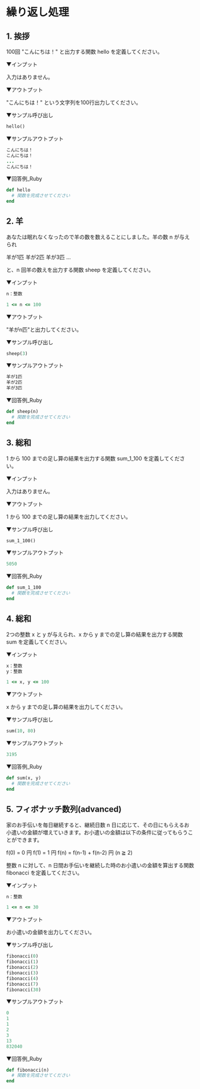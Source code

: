 # 繰り返し処理

## 1. 挨拶

100回 "こんにちは！" と出力する関数 hello を定義してください。

▼インプット

入力はありません。

▼アウトプット

"こんにちは！" という文字列を100行出力してください。

▼サンプル呼び出し

```ruby
hello()
```

▼サンプルアウトプット

```ruby
こんにちは！
こんにちは！
...
こんにちは！
```

▼回答例_Ruby

```ruby
def hello
  # 関数を完成させてください
end
```

## 2. 羊

あなたは眠れなくなったので羊の数を数えることにしました。羊の数 n が与えられ

羊が1匹
羊が2匹
羊が3匹
...

と、n 回羊の数えを出力する関数 sheep を定義してください。

▼インプット

```ruby
n：整数

1 <= n <= 100
```

▼アウトプット

"羊がn匹"と出力してください。

▼サンプル呼び出し

```ruby
sheep(3)
```

▼サンプルアウトプット

```ruby
羊が1匹
羊が2匹
羊が3匹
```

▼回答例_Ruby

```ruby
def sheep(n)
  # 関数を完成させてください
end
```

## 3. 総和

1 から 100 までの足し算の結果を出力する関数 sum_1_100 を定義してください。

▼インプット

入力はありません。

▼アウトプット

1 から 100 までの足し算の結果を出力してください。

▼サンプル呼び出し

```ruby
sum_1_100()
```

▼サンプルアウトプット

```ruby
5050
```

▼回答例_Ruby

```ruby
def sum_1_100
  # 関数を完成させてください
end
```

## 4. 総和

2つの整数 x と y が与えられ、x から y までの足し算の結果を出力する関数 sum を定義してください。

▼インプット

```ruby
x：整数
y：整数

1 <= x, y <= 100
```

▼アウトプット

x から y までの足し算の結果を出力してください。

▼サンプル呼び出し

```ruby
sum(10, 80)
```

▼サンプルアウトプット

```ruby
3195
```

▼回答例_Ruby

```ruby
def sum(x, y)
  # 関数を完成させてください
end
```

## 5. フィボナッチ数列(advanced)

家のお手伝いを毎日継続すると、継続日数 n 日に応じて、その日にもらえるお小遣いの金額が増えていきます。お小遣いの金額は以下の条件に従ってもらうことができます。

f(0) = 0 円
f(1) = 1 円
f(n) = f(n-1) + f(n-2) 円   (n ≧ 2)

整数 n に対して、n 日間お手伝いを継続した時のお小遣いの金額を算出する関数 fibonacci を定義してください。

▼インプット

```ruby
n：整数

1 <= n <= 30
```

▼アウトプット

お小遣いの金額を出力してください。

▼サンプル呼び出し

```ruby
fibonacci(0)
fibonacci(1)
fibonacci(2)
fibonacci(3)
fibonacci(4)
fibonacci(7)
fibonacci(30)
```

▼サンプルアウトプット

```ruby
0
1
1
2
3
13
832040
```

▼回答例_Ruby

```ruby
def fibonacci(n)
  # 関数を完成させてください
end
```

